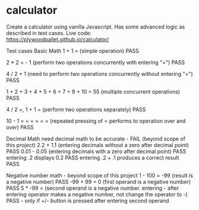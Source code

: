 # calculator

Create a calculator using vanilla Javascript. Has some advanced logic as described in test cases. 
Live code: https://plywoodpallet.github.io/calculator/

Test cases
Basic Math
1 + 1 = (simple operation) PASS

2 * 2 = - 1 (perform two operations concurrently with entering "=") PASS

4 / 2 + 1 (need to perform two operations concurrently without entering "=") PASS

1 + 2 + 3 + 4 + 5 + 6 + 7 + 9 + 10 = 55 (multiple concurrent operations) PASS

4 / 2 =, 1 + 1 = (perform two operations separately) PASS

10 - 1 = = = = = = (repeated pressing of = performs to operation over and over) PASS


Decimal Math
need decimal math to be accurate - FAIL (beyond scope of this project)
2.2 + 1.1 (entering decimals without a zero after decimal point) PASS
0.01 - 0.05 (entering decimals with a zero after decimal point) PASS 
entering .2 displays 0.2 PASS
entering .2 + .1 produces a correct result PASS

Negative number math - beyond scope of this project
1 - 100 = -99 (result is a negative number) PASS 
-99 + 99 = 0 (first operand is a negative number) PASS
5 * -99 = (second operand is a negative number. entering - after entering operator makes a negative number, not change the operator to -) PASS - only if +/- button is pressed after entering second operand
